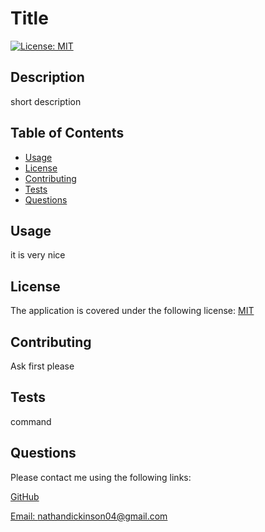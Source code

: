 
# Title

[![License: MIT](https://img.shields.io/badge/License-MIT-blue.svg)](https://opensource.org/licenses/MIT)

## Description

short description

## Table of Contents

- [Usage](#usage)
- [License](#license)
- [Contributing](#contributing)
- [Tests](#tests)
- [Questions](#questions)
 
## Usage

it is very nice

## License


  
The application is covered under the following license: [MIT](https://opensource.org/licenses/MIT)
      

## Contributing

Ask first please

## Tests

command

## Questions

Please contact me using the following links:

[GitHub](https://github.com/nathan26036)

[Email: nathandickinson04@gmail.com](mailto:nathandickinson04@gmail.com)